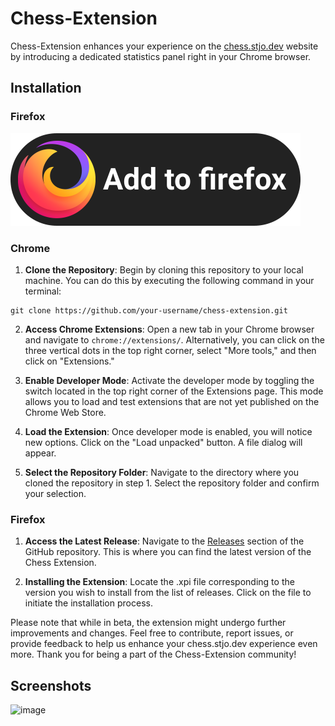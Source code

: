 # Chess-Extension

Chess-Extension enhances your experience on the [chess.stjo.dev](https://chess.stjo.dev) website by introducing a dedicated statistics panel right in your Chrome browser.

## Installation

### Firefox
[![Add to Firefox](add-to-firefox.svg)](https://github.com/Ell1ott/chess-extension/releases/download/beta/chess-extension-1.0.xpi)

### Chrome
1. **Clone the Repository**: Begin by cloning this repository to your local machine. You can do this by executing the following command in your terminal:

```
git clone https://github.com/your-username/chess-extension.git
```

2. **Access Chrome Extensions**: Open a new tab in your Chrome browser and navigate to `chrome://extensions/`. Alternatively, you can click on the three vertical dots in the top right corner, select "More tools," and then click on "Extensions."

3. **Enable Developer Mode**: Activate the developer mode by toggling the switch located in the top right corner of the Extensions page. This mode allows you to load and test extensions that are not yet published on the Chrome Web Store.

4. **Load the Extension**: Once developer mode is enabled, you will notice new options. Click on the "Load unpacked" button. A file dialog will appear.

5. **Select the Repository Folder**: Navigate to the directory where you cloned the repository in step 1. Select the repository folder and confirm your selection.


### Firefox

1. **Access the Latest Release**: Navigate to the [Releases](https://github.com/Ell1ott/chess-extension/releases)   section of the GitHub repository. This is where you can find the latest version of the Chess Extension.

2. **Installing the Extension**: Locate the .xpi file corresponding to the version you wish to install from the list of releases. Click on the file to initiate the installation process.

Please note that while in beta, the extension might undergo further improvements and changes. Feel free to contribute, report issues, or provide feedback to help us enhance your chess.stjo.dev experience even more. Thank you for being a part of the Chess-Extension community!

## Screenshots

![image](https://github.com/Ell1ott/chess-extension/assets/85990359/926834ca-8782-48b0-8190-ea51be324440)

